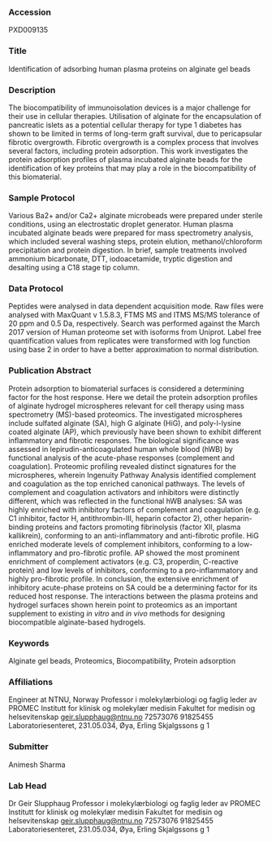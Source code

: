 ### Accession
PXD009135

### Title
Identification of adsorbing human plasma proteins on alginate gel beads

### Description
The biocompatibility of immunoisolation devices is a major challenge for their use in cellular therapies. Utilisation of alginate for the encapsulation of pancreatic islets as a potential cellular therapy for type 1 diabetes has shown to be limited in terms of long-term graft survival, due to pericapsular fibrotic overgrowth. Fibrotic overgrowth is a complex process that involves several factors, including protein adsorption. This work investigates the protein adsorption profiles of plasma incubated alginate beads for the identification of key proteins that may play a role in the biocompatibility of this biomaterial.

### Sample Protocol
Various Ba2+ and/or Ca2+ alginate microbeads were prepared under sterile conditions, using an electrostatic droplet generator. Human plasma incubated alginate beads were prepared for mass spectrometry analysis, which included several washing steps, protein elution, methanol/chloroform precipitation and protein digestion. In brief, sample treatments involved ammonium bicarbonate, DTT, iodoacetamide, tryptic digestion and desalting using a C18 stage tip column.

### Data Protocol
Peptides were analysed in data dependent acquisition mode. Raw files were analysed with MaxQuant v 1.5.8.3, FTMS MS and ITMS MS/MS tolerance of 20 ppm and 0.5 Da, respectively. Search was performed against the March 2017 version of Human proteome set with isoforms from Uniprot. Label free quantification values from replicates were transformed with log function using base 2 in order to have a better approximation to normal distribution.

### Publication Abstract
Protein adsorption to biomaterial surfaces is considered a determining factor for the host response. Here we detail the protein adsorption profiles of alginate hydrogel microspheres relevant for cell therapy using mass spectrometry (MS)-based proteomics. The investigated microspheres include sulfated alginate (SA), high G alginate (HiG), and poly-l-lysine coated alginate (AP), which previously have been shown to exhibit different inflammatory and fibrotic responses. The biological significance was assessed in lepirudin-anticoagulated human whole blood (hWB) by functional analysis of the acute-phase responses (complement and coagulation). Proteomic profiling revealed distinct signatures for the microspheres, wherein Ingenuity Pathway Analysis identified complement and coagulation as the top enriched canonical pathways. The levels of complement and coagulation activators and inhibitors were distinctly different, which was reflected in the functional hWB analyses: SA was highly enriched with inhibitory factors of complement and coagulation (e.g. C1 inhibitor, factor H, antithrombin-III, heparin cofactor 2), other heparin-binding proteins and factors promoting fibrinolysis (factor XII, plasma kallikrein), conforming to an anti-inflammatory and anti-fibrotic profile. HiG enriched moderate levels of complement inhibitors, conforming to a low-inflammatory and pro-fibrotic profile. AP showed the most prominent enrichment of complement activators (e.g. C3, properdin, C-reactive protein) and low levels of inhibitors, conforming to a pro-inflammatory and highly pro-fibrotic profile. In conclusion, the extensive enrichment of inhibitory acute-phase proteins on SA could be a determining factor for its reduced host response. The interactions between the plasma proteins and hydrogel surfaces shown herein point to proteomics as an important supplement to existing <i>in vitro</i> and <i>in vivo</i> methods for designing biocompatible alginate-based hydrogels.

### Keywords
Alginate gel beads, Proteomics, Biocompatibility, Protein adsorption

### Affiliations
Engineer at NTNU, Norway
Professor i molekylærbiologi og faglig leder av PROMEC Institutt for klinisk og molekylær medisin Fakultet for medisin og helsevitenskap  geir.slupphaug@ntnu.no  72573076  91825455 Laboratoriesenteret, 231.05.034, Øya, Erling Skjalgssons g 1

### Submitter
Animesh Sharma

### Lab Head
Dr Geir Slupphaug
Professor i molekylærbiologi og faglig leder av PROMEC Institutt for klinisk og molekylær medisin Fakultet for medisin og helsevitenskap  geir.slupphaug@ntnu.no  72573076  91825455 Laboratoriesenteret, 231.05.034, Øya, Erling Skjalgssons g 1


